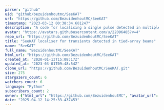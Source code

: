 ```yaml
---
parser: "github"
uid: "github/bezuidenhoutmc/SeeKAT"
url: "https://github.com/BezuidenhoutMC/SeeKAT"
timestamp: "2023-03-12 00:38:34.601247"
description: "A code for localising a single pulse detected in multiple interferometer beams."
avatar: "https://avatars.githubusercontent.com/u/22096485?v=4"
repo_url: "https://github.com/BezuidenhoutMC/SeeKAT"
title: "SeeKAT localiser for transients detected in tied-array beams"
name: "SeeKAT"
full_name: "BezuidenhoutMC/SeeKAT"
html_url: "https://github.com/BezuidenhoutMC/SeeKAT"
created_at: "2020-01-13T15:08:17Z"
updated_at: "2023-03-01T09:48:54Z"
clone_url: "https://github.com/BezuidenhoutMC/SeeKAT.git"
size: 275
stargazers_count: 6
watchers_count: 6
language: "Python"
subscribers_count: 2
owner: {"html_url": "https://github.com/BezuidenhoutMC", "avatar_url": "https://avatars.githubusercontent.com/u/22096485?v=4", "login": "BezuidenhoutMC", "type": "User"}
date: "2025-04-12 14:25:33.437453"
---
```

